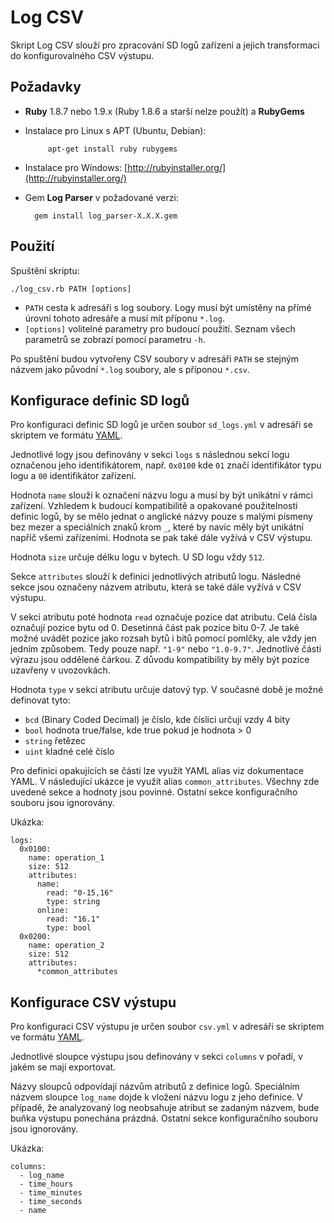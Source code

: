 Log CSV
=======

Skript Log CSV slouží pro zpracování SD logů zařízení a jejich transformaci do konfigurovalného CSV výstupu.

Požadavky
---------
* **Ruby** 1.8.7 nebo 1.9.x (Ruby 1.8.6 a starší nelze použít) a **RubyGems**
 * Instalace pro Linux s APT (Ubuntu, Debian):

			apt-get install ruby rubygems

 * Instalace pro Wíndows: [http://rubyinstaller.org/](http://rubyinstaller.org/)
* Gem **Log Parser** v požadované verzi:

		gem install log_parser-X.X.X.gem
	
Použití
-------

Spuštění skriptu:

	./log_csv.rb PATH [options]

* `PATH` cesta k adresáři s log soubory. Logy musí být umístěny na přímé úrovni tohoto adresáře a musí mít příponu `*.log`.
* `[options]` volitelné parametry pro budoucí použití. Seznam všech parametrů se zobrazí pomocí parametru `-h`.

Po spuštění budou vytvořeny CSV soubory v adresáři `PATH` se stejným názvem jako původní `*.log` soubory, ale s příponou `*.csv`.

Konfigurace definic SD logů
---------------------------

Pro konfiguraci definic SD logů je určen soubor `sd_logs.yml` v adresáři se skriptem ve formátu [YAML](http://www.yaml.org/).

Jednotlivé logy jsou definovány v sekci `logs` s následnou sekcí logu označenou jeho identifikátorem, např.
`0x0100` kde `01` značí identifikátor typu logu a `00` identifikátor zařízení.

Hodnota `name` slouží k označení názvu logu a musí by být unikátní v rámci zařízení.
Vzhledem k budoucí kompatibilitě a opakované použitelnosti definic logů, by se mělo jednat o anglické názvy pouze s malými písmeny
bez mezer a speciálních znaků krom `_`, které by navíc měly být unikátní napříč všemi zařízeními.
Hodnota se pak také dále vyžívá v CSV výstupu.

Hodnota `size` určuje délku logu v bytech. U SD logu vždy `512`.

Sekce `attributes` slouží k definici jednotlivých atributů logu.
Následné sekce jsou označeny názvem atributu, která se také dále vyžívá v CSV výstupu.

V sekci atributu poté hodnota `read` označuje pozice dat atributu. Celá čísla označují pozice bytu od 0.
Desetinná část pak pozice bitu 0-7. Je také možné uvádět pozice jako rozsah bytů i bitů pomocí pomlčky, ale vždy jen jedním způsobem.
Tedy pouze např. `"1-9"` nebo `"1.0-9.7"`.
Jednotlivé části výrazu jsou oddělené čárkou.
Z důvodu kompatibility by měly být pozice uzavřeny v uvozovkách.

Hodnota `type` v sekci atributu určuje datový typ. V současné době je možné definovat tyto:

* `bcd` (Binary Coded Decimal) je číslo, kde číslici určují vzdy 4 bity
* `bool` hodnota true/false, kde true pokud je hodnota > 0
* `string` řetězec
* `uint` kladné celé číslo

Pro definici opakujících se částí lze využít YAML alias viz dokumentace YAML. V následující ukázce je využit alias `common_attributes`.
Všechny zde uvedené sekce a hodnoty jsou povinné. Ostatní sekce konfiguračního souboru jsou ignorovány.

Ukázka:

	logs:
	  0x0100:
	    name: operation_1
	    size: 512
	    attributes:
	      name:
	        read: "0-15,16"
	        type: string
	      online:
	      	read: "16.1"
	      	type: bool
	  0x0200:
	    name: operation_2
	    size: 512
	    attributes:
	      *common_attributes

Konfigurace CSV výstupu
-----------------------

Pro konfiguraci CSV výstupu je určen soubor `csv.yml` v adresáři se skriptem ve formátu [YAML](http://www.yaml.org/).

Jednotlivé sloupce výstupu jsou definovány v sekci `columns` v pořadí, v jakém se mají exportovat.

Názvy sloupců odpovídají názvům atributů z definice logů.
Speciálním názvem sloupce `log_name` dojde k vložení názvu logu z jeho definice.
V případě, že analyzovaný log neobsahuje atribut se zadaným názvem, bude buňka výstupu ponechána prázdná.
Ostatní sekce konfiguračního souboru jsou ignorovány.

Ukázka:

	columns:
	  - log_name
	  - time_hours
	  - time_minutes
	  - time_seconds
	  - name